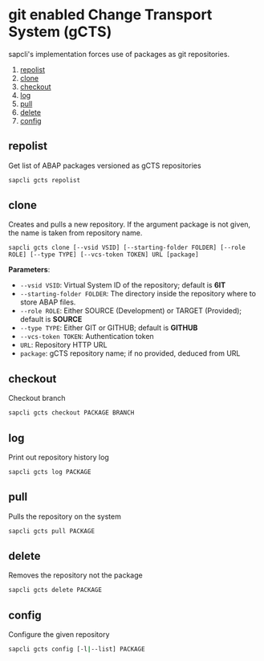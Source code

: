 # git enabled Change Transport System (gCTS)

sapcli's implementation forces use of packages as git repositories.

1. [repolist](#repolist)
2. [clone](#clone)
3. [checkout](#checkout)
4. [log](#log)
5. [pull](#pull)
6. [delete](#delete)
7. [config](#config)

## repolist

Get list of ABAP packages versioned as gCTS repositories

```bash
sapcli gcts repolist
```

## clone

Creates and pulls a new repository. If the argument package is
not given, the name is taken from repository name.

```
sapcli gcts clone [--vsid VSID] [--starting-folder FOLDER] [--role ROLE] [--type TYPE] [--vcs-token TOKEN] URL [package]
```

**Parameters**:
- `--vsid VSID`: Virtual System ID of the repository; default is **6IT**
- `--starting-folder FOLDER`: The directory inside the repository where to store ABAP files.
- `--role ROLE`: Either SOURCE (Development) or TARGET (Provided); default is **SOURCE**
- `--type TYPE`: Either GIT or GITHUB; default is **GITHUB**
- `--vcs-token TOKEN`: Authentication token
- `URL`: Repository HTTP URL
- `package`: gCTS repository name; if no provided, deduced from URL

## checkout

Checkout branch

```bash
sapcli gcts checkout PACKAGE BRANCH
```

## log

Print out repository history log

```bash
sapcli gcts log PACKAGE
```

## pull

Pulls the repository on the system

```bash
sapcli gcts pull PACKAGE
```

## delete

Removes the repository not the package

```bash
sapcli gcts delete PACKAGE
```

## config

Configure the given repository

```bash
sapcli gcts config [-l|--list] PACKAGE
```
